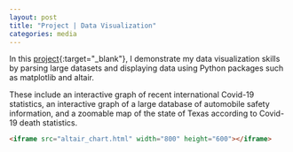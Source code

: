 ```yaml
---
layout: post
title: "Project | Data Visualization"
categories: media
---
```




In this [project](/assets/PortfolioDataViz.ipynb){:target="_blank"}, I demonstrate my data visualization skills by parsing large datasets and displaying data using Python packages such as matplotlib and altair.

These include an interactive graph of recent international Covid-19 statistics, an interactive graph of a large database of automobile safety information, and a zoomable map of the state of Texas according to Covid-19 death statistics. 

```html
<iframe src="altair_chart.html" width="800" height="600"></iframe>
